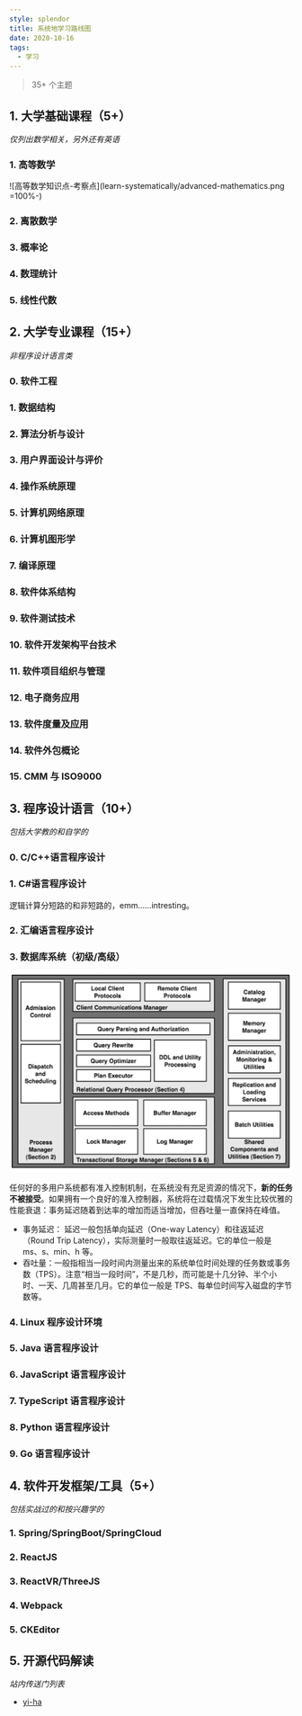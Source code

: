 ```yaml
---
style: splendor
title: 系统地学习路线图
date: 2020-10-16
tags:
  - 学习
---
```


> 35+ 个主题

## 1. 大学基础课程（5+）

_仅列出数学相关，另外还有英语_

### 1. 高等数学

![高等数学知识点-考察点](learn-systematically/advanced-mathematics.png =100%-)

### 2. 离散数学

### 3. 概率论

### 4. 数理统计

### 5. 线性代数

## 2. 大学专业课程（15+）

_非程序设计语言类_

### 0. 软件工程

### 1. 数据结构

### 2. 算法分析与设计

### 3. 用户界面设计与评价

### 4. 操作系统原理

### 5. 计算机网络原理

### 6. 计算机图形学

### 7. 编译原理

### 8. 软件体系结构

### 9. 软件测试技术

### 10. 软件开发架构平台技术

### 11. 软件项目组织与管理

### 12. 电子商务应用

### 13. 软件度量及应用

### 14. 软件外包概论

### 15. CMM 与 ISO9000

## 3. 程序设计语言（10+）

_包括大学教的和自学的_

### 0. C/C++语言程序设计

### 1. C#语言程序设计

逻辑计算分短路的和非短路的，emm……intresting。

### 2. 汇编语言程序设计

### 3. 数据库系统（初级/高级）

![一个DBMS的主要组件](learn-systematically/dbms-main-components.png)

任何好的多用户系统都有准入控制机制，在系统没有充足资源的情况下，**新的任务不被接受**。如果拥有一个良好的准入控制器，系统将在过载情况下发生比较优雅的性能衰退：事务延迟随着到达率的增加而适当增加，但吞吐量一直保持在峰值。

- 事务延迟： 延迟一般包括单向延迟（One-way Latency）和往返延迟（Round Trip Latency），实际测量时一般取往返延迟。它的单位一般是 ms、s、min、h 等。
- 吞吐量：一般指相当一段时间内测量出来的系统单位时间处理的任务数或事务数（TPS）。注意“相当一段时间”，不是几秒，而可能是十几分钟、半个小时、一天、几周甚至几月。它的单位一般是 TPS、每单位时间写入磁盘的字节数等。

### 4. Linux 程序设计环境

### 5. Java 语言程序设计

### 6. JavaScript 语言程序设计

### 7. TypeScript 语言程序设计

### 8. Python 语言程序设计

### 9. Go 语言程序设计

## 4. 软件开发框架/工具（5+）

_包括实战过的和按兴趣学的_

### 1. Spring/SpringBoot/SpringCloud

### 2. ReactJS

### 3. ReactVR/ThreeJS

### 4. Webpack

### 5. CKEditor

## 5. 开源代码解读

_站内传送门列表_

- [yi-ha](post:draft-source-code)
